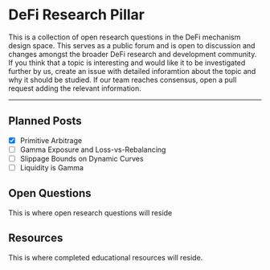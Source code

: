 # DeFi Research Pillar

This is a collection of open research questions in the DeFi mechanism design space. This serves as a public forum and is open to discussion and changes amongst the broader DeFi research and development community. If you think that a topic is interesting and would like it to be investigated further by us, create an issue with detailed inforamtion about the topic and why it should be studied. If our team  reaches consensus, open a pull request adding the relevant information. 

---

## Planned Posts

- [x] Primitive Arbitrage
- [ ] Gamma Exposure and Loss-vs-Rebalancing 
- [ ] Slippage Bounds on Dynamic Curves
- [ ] Liquidity is Gamma

## Open Questions
This is where open research questions will reside


## Resources
This is where completed educational resources will reside. 
